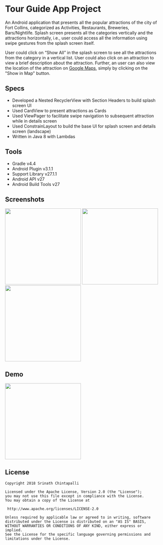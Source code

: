 Tour Guide App Project
=======================

An Android application that presents all the popular attractions of the city of Fort Collins, categorized as Activities, Restaurants, Breweries, Bars/Nightlife. Splash screen presents all the categories vertically and the attractions horizontally, i.e., user could access all the information using swipe gestures from the splash screen itself. 

User could click on “Show All” in the splash screen to see all the attractions from the category in a vertical list. User could also click on an attraction to view a brief description about the attraction. Further, an user can also view the location of the attraction on [Google Maps](https://www.google.com/maps), simply by clicking on the "Show in Map" button.

Specs
------

* Developed a Nested RecyclerView with Section Headers to build splash screen UI
* Used CardView to present attractions as Cards
* Used ViewPager to facilitate swipe navigation to subsequent attraction while in details screen
* Used ConstrainLayout to build the base UI for splash screen and details screen (landscape)
* Written in Java 8 with Lambdas

Tools
------

* Gradle v4.4
* Android Plugin v3.1.1
* Support Library v27.1.1
* Android API v27
* Android Build Tools v27

Screenshots
------------

<img src="https://raw.githubusercontent.com/SrChip15/tour-guide-app/master/splash_screen.png"
width="250"/>
<img src="https://raw.githubusercontent.com/SrChip15/tour-guide-app/master/list_view.png"
width="250"/>
<img src="https://raw.githubusercontent.com/SrChip15/tour-guide-app/master/detail_view.png"
width="250"/>

Demo
----

<img src="https://raw.githubusercontent.com/SrChip15/tour-guide-app/master/demo.gif" width="250"/>

License
--------
```
Copyright 2018 Srinath Chintapalli

Licensed under the Apache License, Version 2.0 (the "License");
you may not use this file except in compliance with the License.
You may obtain a copy of the License at

 http://www.apache.org/licenses/LICENSE-2.0

Unless required by applicable law or agreed to in writing, software
distributed under the License is distributed on an "AS IS" BASIS,
WITHOUT WARRANTIES OR CONDITIONS OF ANY KIND, either express or implied.
See the License for the specific language governing permissions and
limitations under the License.
```
